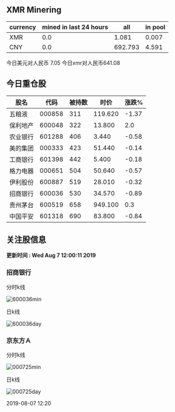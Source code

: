 ## XMR Minering

|currency|mined in last 24 hours|all|in pool|
|---|---|---|---|
|XMR|0.0|1.081|0.007|
|CNY|0.0|692.793|4.591|

今日美元对人民币 7.05	今日xmr对人民币641.08


## 今日重仓股 

|股名|代码|被持数|时价|涨跌%|
|---|---|---|---|---|
|五粮液|000858|311|119.620|-1.37|
|保利地产|600048|322|13.800|2.0|
|农业银行|601288|406|3.440|-0.58|
|美的集团|000333|423|51.440|-0.14|
|工商银行|601398|442|5.400|-0.18|
|格力电器|000651|504|50.640|-0.57|
|伊利股份|600887|519|28.010|-0.32|
|招商银行|600036|530|34.570|-0.89|
|贵州茅台|600519|658|949.100|0.3|
|中国平安|601318|690|83.800|-0.84|

## 关注股信息
**更新时间 : Wed Aug  7 12:00:11 2019**
### 招商银行 
分时k线

![600036min](http://image.sinajs.cn/newchart/min/n/sh600036.gif)

日k线

![600036day](http://image.sinajs.cn/newchart/daily/n/sh600036.gif)

### 京东方Ａ 
分时k线

![000725min](http://image.sinajs.cn/newchart/min/n/sz000725.gif)

日k线

![000725day](http://image.sinajs.cn/newchart/daily/n/sz000725.gif)

2019-08-07 12:20